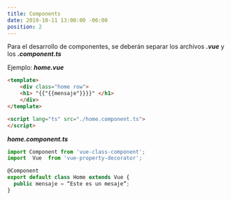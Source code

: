 ```yaml
---
title: Components
date: 2019-10-11 13:00:00 -06:00
position: 2
---
```

  

Para el desarrollo de componentes, se deberán separar los archivos ***.vue*** y los ***.component.ts***  

Ejemplo: ***home.vue***
```html
<template>
    <div class="home row">
  	<h1> "{{"{{mensaje"}}}}" </h1>
    </div>
</template>

<script lang="ts" src="./home.component.ts">
</script>

```  
  
***home.component.ts***
```javascript
import Component from 'vue-class-component';
import  Vue  from 'vue-property-decorator';

@Component
export default class Home extends Vue {
  public mensaje = “Este es un mesaje”;
}
```  
